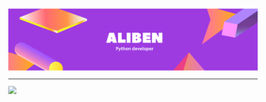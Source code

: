 <p align="center">
  <a target="_blank" rel="noreferrer"><img src="./aliben.png" alt="my banner"></a>
</p>

---
[![](https://visitcount.itsvg.in/api?id=AliBen&icon=0&color=6)](https://visitcount.itsvg.in)


